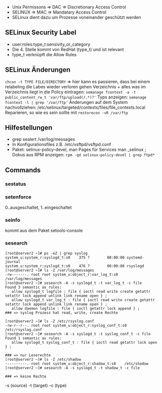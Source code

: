 * Unix Permissons => DAC => Discretionary Access Control
* SELINUX => MAC => Mandatary Access Control
* SELinux dient dazu um Prozesse voneinander geschützt werden

## SELinux Security Label
* user:roles:type_t:sensivity_or_category
* Die 4. Stelle kommt von RedHat (type_t) und ist relevant
* type_t verknüpft die Allow Rules

## SELinux Änderungen
`chcon -t TYPE FILE/DIRECTORY` => hier kann es passieren, dass bei einem relabeling die Labes wieder verloren gehen
Verzeichnis + alles was im Verzeichnis liegt in die Policy eintragen: `semanage fcontext -a -t public_content_rw_t 'var/ftp/upload(/.*)?'`
Typs anzeigen: `semanage fcontext -l | grep '/var/ftp'`
Änderungen auf dem System nachvollziehen: /etc/selinux/targeted/contexts/files/file_contexts.local
Reparieren, so wie es sein sollte mit `restorecon -vR /var/ftp`

## Hilfestellungen
* grep sealert /var/log/messages
* In Konfigurationsfiles z.B. /etc/vsftpd/vsftpd.conf
* Paket: selinux-policy-devel, man Pages für Services man <servicename>_selinux ; Dokus aus RPM anzeigen: `rpm -qd selinux-policy-devel | grep ftpd*`

## Commands
### sestatus
### setenforce
0..ausgeschaltet, 1..eingeschaltet
### seinfo
kommt aus dem Paket setools-console
### sesearch
````
[root@server2 ~]# ps -eZ | grep syslog
system_u:system_r:syslogd_t:s0    375 ?        00:00:00 systemd-journal
system_u:system_r:syslogd_t:s0    476 ?        00:00:00 rsyslogd
[root@server2 ~]# ls -Z /var/log/messages 
-rw-------. root root system_u:object_r:var_log_t:s0   /var/log/messages
[root@server2 ~]# sesearch -A -s syslogd_t -t var_log_t -c file
Found 3 semantic av rules:
   allow syslogd_t logfile : file { ioctl read write create getattr setattr lock append unlink link rename open } ; 
   allow syslogd_t var_log_t : file { ioctl read write create getattr setattr lock append unlink link rename open } ; 
   allow daemon logfile : file { ioctl getattr lock append } ; 
### => syslog Prozess hat read, write, create Rechte

[root@server2 ~]# ls -Z /etc/rsyslog.conf 
-rw-r--r--. root root system_u:object_r:syslog_conf_t:s0 /etc/rsyslog.conf
[root@server2 ~]# sesearch -A -s syslogd_t -t syslog_conf_t -c file                                                                                                                                                
Found 1 semantic av rules:
   allow syslogd_t syslog_conf_t : file { ioctl read getattr lock open } ; 

### => nur Leserechte
[root@server2 ~]# ls -Z /etc/shadow
----------. root root system_u:object_r:shadow_t:s0    /etc/shadow
[root@server2 ~]# sesearch -A -s syslogd_t -t shadow_t -c file

### => keine Rechte

````
-s (source) -t (target) -c (type)
